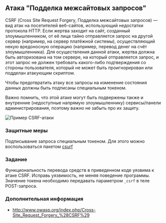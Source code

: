 ## Атака "Подделка межсайтовых запросов"

CSRF (Сross Site Request Forgery, Подделка межсайтовых запросов) — вид атак на посетителей веб-сайтов, использующий недостатки протокола HTTP. Если жертва заходит на сайт, созданный злоумышленником, от её лица тайно отправляется запрос на другой сервер (например, на сервер платёжной системы), осуществляющий некую вредоносную операцию (например, перевод денег на счёт злоумышленника). Для осуществления данной атаки, жертва должна быть авторизована на том сервере, на который отправляется запрос, и этот запрос не должен требовать какого-либо подтверждения со стороны пользователя, который не может быть проигнорирован или подделан атакующим скриптом.

Чтобы предотвратить атаку все запросы на изменение состояния данных должны быть подписаны специальным токеном.

Важно помнить, что этой атаке могут быть подвержены также и внутренние (недоступные напрямую злоумышленнику) сервисы/панели администрирования, поэтому важно не забыть про их защиту.

![Пример CSRF-атаки](/api/courses/images/javascript/csrf/bank_csrf.png)

### Защитные меры

Подписывание запроса специальным токеном. Для этого можно воспользоваться пакетом [csurf](https://www.npmjs.com/package/csurf)

### Задание

Функциональность перевода средств в приведенном коде уязвима к атаке CSRF. Исправь уязвимость, не меняя поведение программы. Значение токена необходимо передавать параметром ``_csrf`` в теле POST-запроса.

### Дополнительная информация
* http://www.owasp.org/index.php/Cross-Site_Request_Forgery_%28CSRF%29